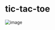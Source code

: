 # tic-tac-toe

![image](https://github.com/Megha30501/tic-tac-toe/assets/123281504/06ab2d30-263a-459b-be72-90d4f2a4f888)
